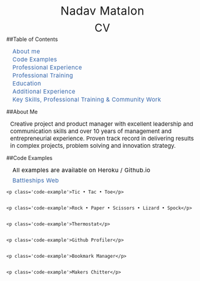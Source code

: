<style>
	.page-title {
       	text-align: center;
    }
   	.name-title {
       	font-size: 30px;
    	letter-spacing: 0.5px;
     	padding-top: 0px !important;
     	padding-bottom: 0px !important;
     	margin-top: 0px !important;
     	margin-bottom: -10px !important;
   	}
   	.name-subtitle {
       	font-size: 28px;
      	letter-spacing: 0.5px;
     	padding-top: 0px !important;
     	padding-bottom: 0px !important;
     	margin-top: 20px !important;
     	margin-bottom: -10px !important;
   	}
   	.table-of-contents {
      	font-size: 22px;
      	letter-spacing: 0.5px;
      	color: rgb(0, 0, 0);
     	padding-top: 0px !important;
     	padding-bottom: 0px !important;
     	margin-top: 0px !important;
     	margin-bottom: -10px !important;
   	}
   	.table-link {
      	font-size: 15px;
      	letter-spacing: 0.5px;
      	padding-left: 16px;
      	color: rgb(50, 100, 170);
     	padding-top: 0px !important;
     	padding-bottom: 0px !important;
     	margin-top: 0px !important;
     	margin-bottom: 2px !important;
   	}
   	.about-content {
      	font-size: 15px;
      	padding-left: 10px
   	}
   	.code-example {
      	font-size: 15px;
      	letter-spacing: 0.5px;
      	padding-left: 16px;
      	color: rgb(50, 100, 170);
     	padding-top: 0px !important;
     	padding-bottom: 0px !important;
     	margin-top: 0px !important;
     	margin-bottom: 4px !important;
   	}
        .code-examples-content {
      	font-size: 15px;
      	letter-spacing: 0.5px;
      	padding-left: 16px;
      	color: rgb(0, 0, 0);
     	padding-top: 0px !important;
     	padding-bottom: 0px !important;
     	margin-top: 0px !important;
     	margin-bottom: 8px !important;
        }
</style>

<div class='page-title'>
	<p class='name-title'>Nadav Matalon</p>
	<p class='name-subtitle'>CV</p>
</div>

##Table of Contents
<div>
    <p class='table-link'>About me</p>
    <p class='table-link'>Code Examples</p>
    <p class='table-link'>Professional Experience</p>
    <p class='table-link'>Professional Training</p>
    <p class='table-link'>Education</p>
    <p class='table-link'>Additional Experience</p>
    <p class='table-link'>Key Skills, Professional Training &amp; Community Work</p>
</div>

##About Me
<div class='about-content'>
	Creative project and product manager with excellent leadership and communication 
	skills and over 10 years of management and entrepreneurial experience. 
	Proven track record in delivering results in complex projects, problem solving 
	and innovation strategy.
</div>

##Code Examples
<div class='code-examples-content'>All examples are available on Heroku / Github.io</div>
<div class='code-examples'>
    <p class='code-example'>Battleships Web</p>


    <p class='code-example'>Tic • Tac • Toe</p>


    <p class='code-example'>Rock • Paper • Scissors • Lizard • Spock</p>


    <p class='code-example'>Thermostat</p>


   	<p class='code-example'>Github Profiler</p>


    <p class='code-example'>Bookmark Manager</p>


    <p class='code-example'>Makers Chitter</p>
</div>

